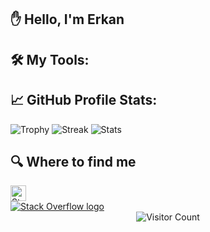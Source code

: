 ## ✋  Hello, I'm Erkan


## 🛠️ My Tools:









## 📈 GitHub Profile Stats:

<img alt="Trophy" src="https://github-profile-trophy.vercel.app/?username=nozkok&title=MultiLanguage,Commits,Followers,Repositories" />


<img alt="Streak" src="https://github-readme-streak-stats.herokuapp.com?user=nozkok&theme=gotham&hide_border=true" />

<img alt="Stats" src="https://github-readme-stats.vercel.app/api?username=nozkok&count_private=true&show_icons=true&theme=gotham&include_all_commits=true&hide_border=true" />



## 🔍  Where to find me

<div style="width:200px;display:block;align:center;">
<a target="_blank" href="https://stackoverflow.com/users/5669300/erkan-%c3%96zk%c3%b6k">
<img src="https://img.shields.io/badge/Stack%20Overflow-282C34?logo=stackoverflow&logoColor=FE7A16" alt="Stack Overflow logo" title="Stack Overflow" height="25" />
</br>
<img src="https://github-readme-stackoverflow.vercel.app/?userID=5669300&layout=compact&theme=dark" alt="Stack Overflow logo" title="Stack Overflow" />
</a>
</div>


<div align="center">
    <img alt="Visitor Count" src="https://profile-counter.glitch.me/nozkok/count.svg"/>
</div>

